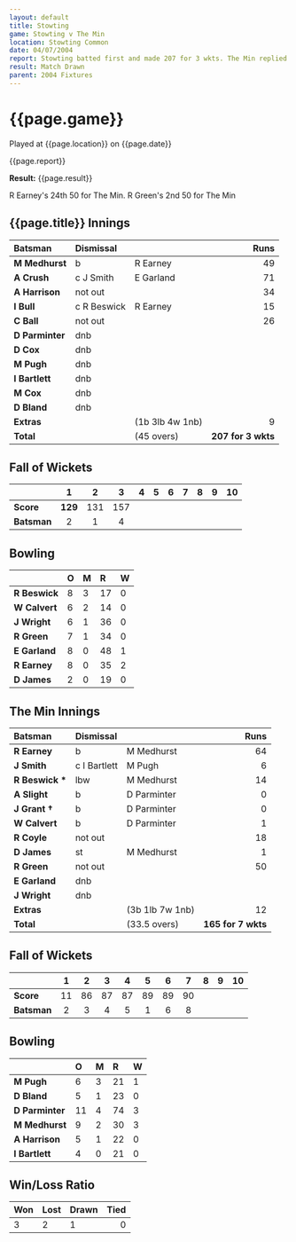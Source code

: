 ```yaml
---
layout: default
title: Stowting
game: Stowting v The Min
location: Stowting Common
date: 04/07/2004
report: Stowting batted first and made 207 for 3 wkts. The Min replied with 165 for 7 wkts
result: Match Drawn
parent: 2004 Fixtures
---
```


# {{page.game}}

Played at {{page.location}} on {{page.date}}

{{page.report}}

**Result:** {{page.result}}

R Earney's 24th 50 for The Min. R Green's 2nd 50 for The Min

## {{page.title}} Innings

| Batsman | Dismissal |  | Runs |
|:---|:---|---|---:|
| **M Medhurst** | b | R Earney | 49 |
| **A Crush** | c J Smith | E Garland | 71 |
| **A Harrison** | not out |  | 34 |
| **I Bull** | c R Beswick | R Earney | 15 |
| **C Ball** | not out |  | 26 |
| **D Parminter** | dnb |  |  |
| **D Cox** | dnb |  |  |
| **M Pugh** | dnb |  |  |
| **I Bartlett** | dnb |  |  |
| **M Cox** | dnb |  |  |
| **D Bland** | dnb |  |  |
| **Extras** | | (1b 3lb 4w 1nb) | 9 |
| **Total** | | (45 overs) | **207 for 3 wkts** |

## Fall of Wickets

| | 1 | 2 | 3 | 4 | 5 | 6 | 7 | 8 | 9 | 10 |
|---|:---:|:---:|:---:|:---:|:---:|:---:|:---:|:---:|:---:|:---:|
| **Score** | **129** | 131 | 157 |  |  |  |  |  |  |  |
| **Batsman** | 2 | 1 | 4 |  |  |  |  |  |  |  |

## Bowling

| | O | M | R | W |
|---|:---|:---|:---|:---|
| **R Beswick** | 8 | 3 | 17 | 0 |
| **W Calvert** | 6 | 2 | 14 | 0 |
| **J Wright** | 6 | 1 | 36 | 0 |
| **R Green** | 7 | 1 | 34 | 0 |
| **E Garland** | 8 | 0 | 48 | 1 |
| **R Earney** | 8 | 0 | 35 | 2 |
| **D James** | 2 | 0 | 19 | 0 |

## The Min Innings

| Batsman | Dismissal |  | Runs |
|:---|:---|---|---:|
| **R Earney** | b | M Medhurst | 64 |
| **J Smith** | c I Bartlett | M Pugh | 6 |
| **R Beswick &#42;** | lbw | M Medhurst | 14 |
| **A Slight** | b | D Parminter | 0 |
| **J Grant &#8224;** | b | D Parminter | 0 |
| **W Calvert** | b | D Parminter | 1 |
| **R Coyle** | not out |  | 18 |
| **D James** | st | M Medhurst | 1 |
| **R Green** | not out |  | 50 |
| **E Garland** | dnb |  |  |
| **J Wright** | dnb |  |  |
| **Extras** | | (3b 1lb 7w 1nb) | 12 |
| **Total** | | (33.5 overs) | **165 for 7 wkts** |

## Fall of Wickets

| | 1 | 2 | 3 | 4 | 5 | 6 | 7 | 8 | 9 | 10 |
|---|:---:|:---:|:---:|:---:|:---:|:---:|:---:|:---:|:---:|:---:|
| **Score** | 11 | 86 | 87 | 87 | 89 | 89 | 90 |  |  |  |
| **Batsman** | 2 | 3 | 4 | 5 | 1 | 6 | 8 |  |  |  |

## Bowling

| | O | M | R | W |
|---|:---|:---|:---|:---|
| **M Pugh** | 6 | 3 | 21 | 1 |
| **D Bland** | 5 | 1 | 23 | 0 |
| **D Parminter** | 11 | 4 | 74 | 3 |
| **M Medhurst** | 9 | 2 | 30 | 3 |
| **A Harrison** | 5 | 1 | 22 | 0 |
| **I Bartlett** | 4 | 0 | 21 | 0 |

## Win/Loss Ratio

| Won | Lost | Drawn | Tied |
|:---|:---|:---|---:|
| 3 | 2 | 1 | 0 |